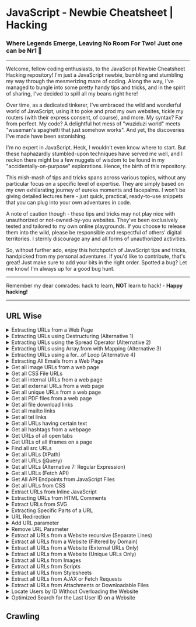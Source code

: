 # JavaScript - Newbie Cheatsheet | Hacking

### Where Legends Emerge, Leaving No Room For Two! Just one can be Nr1 💜

***

 Welcome, fellow coding enthusiasts, to the JavaScript Newbie Cheatsheet Hacking repository! I'm just a JavaScript newbie, bumbling and stumbling my way through the mesmerizing maze of coding. Along the way, I've managed to bungle into some pretty handy tips and tricks, and in the spirit of sharing, I've decided to spill all my beans right here!

 Over time, as a dedicated tinkerer, I've embraced the wild and wonderful world of JavaScript, using it to poke and prod my own websites, tickle my routers (with their express consent, of course), and more. My syntax? Far from perfect. My code? A delightful hot mess of "wuziduzi world" meets "wuseman's spaghetti that just somehow works". And yet, the discoveries I've made have been astonishing.

 I'm no expert in JavaScript. Heck, I wouldn't even know where to start. But these haphazardly stumbled-upon techniques have served me well, and I reckon there might be a few nuggets of wisdom to be found in my "accidentally-on-purpose" explorations. Hence, the birth of this repository.

This mish-mash of tips and tricks spans across various topics, without any particular focus on a specific level of expertise. They are simply based on my own exhilarating journey of eureka moments and facepalms. I won't be giving detailed lectures here - just quick, practical, ready-to-use snippets that you can plug into your own adventures in code.

 A note of caution though - these tips and tricks may not play nice with unauthorized or not-owned-by-you websites. They've been exclusively tested and tailored to my own online playgrounds. If you choose to release them into the wild, please be responsible and respectful of others' digital territories. I sternly discourage any and all forms of unauthorized activities.

 So, without further ado, enjoy this hotchpotch of JavaScript tips and tricks, handpicked from my personal adventures. If you'd like to contribute, that's great! Just make sure to add your bits in the right order. Spotted a bug? Let me know! I'm always up for a good bug hunt.

***

Remember my dear comrades: hack to learn, **NOT** learn to hack! - **Happy hacking!**

***

## URL Wise

<details>
  <summary>Extracting URLs from a Web Page</summary>

```javascript
Array.from(document.links).forEach(({ href }) => console.log(href));
```

</details>

<details>
  <summary>Extracting URLs using Destructuring (Alternative 1)</summary>

```javascript
Array.from(document.links, ({ href }) => href).forEach(console.log);
```

</details>

<details>
  <summary>Extracting URLs using the Spread Operator (Alternative 2)</summary>

```javascript
[...document.getElementsByTagName('a')].forEach(a => console.log(a.href));
```

</details>

<details>
  <summary>Extracting URLs using Array.from with Mapping (Alternative 3)</summary>

```javascript
Array.from(document.getElementsByTagName('a'), a => a.href).forEach(url => console.log(url));
```

</details>

<details>
  <summary>Extracting URLs using a for...of Loop (Alternative 4)</summary>

```javascript
var urls = Array.from(document.getElementsByTagName('a'));
for (var url of urls) {
    console.log(url.href);
}
```

</details>

<details>
  <summary>Extracting All Emails from a Web Page</summary>

```javascript
const regex = /\b[A-Za-z0-9._%+-]+@[A-Za-z0-9.-]+\.[A-Z|a-z]{2,}\b/g;
const html = document.documentElement.innerHTML;
let match;
while ((match = regex.exec(html))) {
  console.log(match[0]);
}
```

</details>

<details>
  <summary>Get all image URLs from a web page</summary>

```javascript
Array.from(document.images).forEach(({ src }) => console.log(src));
```

</details>

<details>
  <summary>Get all CSS File URLs</summary>

```javascript
Array.from(document.styleSheets).forEach(({ href }) => console.log(href));
```

</details>

<details>
  <summary>Get all internal URLs from a web page</summary>

```javascript
Array.from(document.links).filter(a => a.hostname === location.hostname).forEach(({ href }) => console.log(href));
```

</details>

<details>
  <summary>Get all external URLs from a web page</summary>

```javascript
Array.from(document.links).filter(a => a.hostname !== location.hostname).forEach(({ href }) => console.log(href));
```

</details>

<details>
  <summary>Get all unique URLs from a web page</summary>

```javascript
let uniqueURLs = new Set(Array.from(document.links).map(({ href }) => href));
uniqueURLs.forEach(url => console.log(url));
```

</details>

<details>
  <summary>Get all PDF files from a web page</summary>

```javascript
Array.from(document.links).filter(a => a.href.endsWith('.pdf')).forEach(({ href }) => console.log(href));
```

</details>

<details>
  <summary>Get all file download links</summary>

```javascript
Array.from(document.querySelectorAll('a[download]')).forEach(({ href }) => console.log(href));
```

</details>

<details>
  <summary>Get all mailto links</summary>

```javascript
Array.from(document.querySelectorAll('a[href^="mailto:"]')).forEach(({ href }) => console.log(href));
```

</details>

<details>
  <summary>Get all tel links</summary>

```javascript
Array.from(document.querySelectorAll('a[href^="tel:"]')).forEach(({ href }) => console.log(href));
```

</details>

<details>
  <summary>Get all URLs having certain text</summary>

```javascript
Array.from(document.links).filter(a => a.innerText.includes('text')).forEach(({ href }) => console.log(href));
```

</details>

<details>
  <summary>Get all hashtags from a webpage</summary>

```javascript
Array.from(document.querySelectorAll('a[href^="#"]')).forEach(({ href }) => console.log(href));
```

</details>

<details>
  <summary>Get URLs of all open tabs</summary>

```javascript
chrome.tabs.query({}, function(tabs) {
  tabs.forEach(tab => console.log(tab.url));
});
```

</details>

<details>
  <summary>Get URLs of all iframes on a page</summary>

```javascript
Array.from(document.querySelectorAll('iframe')).forEach(({ src }) => console.log(src));
```

</details>


<details>
  <summary>Find all src URLs</summary>

```javascript
// Select all relevant HTML elements that may have src attributes
var elementsWithSrc = document.querySelectorAll('img, script, iframe');

// Iterate through the elements and retrieve the src URLs
for (var i = 0; i < elementsWithSrc.length; i++) {
  var element = elementsWithSrc[i];
  var src = element.getAttribute('src');
  if (src) {
    console.log(src);
  }
}
```

</details>

<details>
  <summary>Get all URLs (XPath)</summary>

```javascript
const xpathResult = document.evaluate('//a', document, null, XPathResult.ANY_TYPE, null);
let node = xpathResult.iterateNext();
while (node) {
  console.log(node.href);
  node = xpathResult.iterateNext();
}
```

</details>

<details>
  <summary>Get all URLs (jQuery)</summary>

```javascript
document.querySelectorAll('a').forEach(function(a) {
  console.log(a.href);
});
```

</details>

<details>
  <summary>Get all URLs (Alternative 7: Regular Expression)</summary>

```javascript
const regex = /<a\s+(?:[^>]*?\s+)?href=(["'])(.*?)\1/g;
const html = document.documentElement.innerHTML;
let match;
while ((match = regex.exec(html))) {
  console.log(match[2]);
}
```

</details>

<details>
  <summary>Get all URLs (Fetch API)</summary>

```javascript
fetch(document.location.href)
  .then(response => response.text())
  .then(html => {
    const regex = /<a\s+(?:[^>]*?\s+)?href=(["'])(.*?)\1/g;
    let match;
    while ((match = regex.exec(html))) {
      console.log(match[2]);
    }
  });
```

</details>

<details>
  <summary>Get All API Endpoints from JavaScript Files</summary>

```javascript
fetch(document.location.href)
  .then(response => response.text())
  .then(html => {
    const scriptUrls = html.match(/<script src="(.*?)"/g);
    scriptUrls.forEach(url => {
      fetch(url)
        .then(response => response.text())
        .then(js => {
          const matches = js.match(/\/api\/\w+/g);
          if (matches) {
            matches.forEach(endpoint => console.log(endpoint));
          }
        });
    });
});
```

</details>

<details>
  <summary>Get all URLs from CSS</summary>

```javascript
Array.from(document.styleSheets).forEach(styleSheet => {
  const cssRules = styleSheet.cssRules || styleSheet.rules;
  if (cssRules) {
    Array.from(cssRules).forEach(rule => {
      const urlMatches = rule.cssText.match(/url\(["']?(.*?)["']?\)/g);
      if (urlMatches) {
        urlMatches.forEach(url => console.log(url.match(/url\(["']?(.*?)["']?\)/)[1]));
      }
    });
  }
});
```

</details>

<details>
  <summary>Extract URLs from Inline JavaScript</summary>

```javascript
const regex = /url\s*\(\s*(['"]?)(.*?)\1\s*\)/g;
const html = document.documentElement.innerHTML;
let match;
while ((match = regex.exec(html))) {
  console.log(match[2]);
}
```

</details>

<details>
  <summary>Extracting URLs from HTML Comments</summary>

```javascript
const regex = /<!--.*?(\b

https?:\/\/\S+)\b.*?-->/g;
const html = document.documentElement.innerHTML;
let match;
while ((match = regex.exec(html))) {
  console.log(match[1]);
}
```

</details>

<details>
  <summary>Extract URLs from SVG</summary>

```javascript
Array.from(document.getElementsByTagName('image')).forEach(({ href }) => console.log(href));
```

</details>

<details>
  <summary>Extracting Specific Parts of a URL</summary>

```javascript
function extractDomain(url) {
  const domainRegex = /^(?:https?:\/\/)?(?:[^@\n]+@)?(?:www\.)?([^:\/\n?]+)/;
  const matches = url.match(domainRegex);
  return matches ? matches[1] : null;
}

function extractProtocol(url) {
  const protocolRegex = /^(https?:\/\/)/;
  const matches = url.match(protocolRegex);
  return matches ? matches[1] : null;
}

function extractPath(url) {
  const pathRegex = /^(?:https?:\/\/)?[^\/]+(\/.*)/;
  const matches = url.match(pathRegex);
  return matches ? matches[1] : null;
}

const url = 'https://www.example.com/path/to/resource?query=string#fragment';

console.log('Domain:', extractDomain(url));
console.log('Protocol:', extractProtocol(url));
console.log('Path:', extractPath(url));
```

</details>

<details>
  <summary>URL Redirection</summary>

```javascript
window.location.href = 'https://www.newurl.com';
```

</details>

<details>
  <summary>Add URL parameter</summary>

```javascript
function addUrlParameter(url, parameterName, parameterValue) {
  const separator = url.includes('?') ? '&' : '?';
  return url + separator + encodeURIComponent(parameterName) + '=' + encodeURIComponent(parameterValue);
}

const originalUrl = 'https://www.github.com/wuseman';
const modifiedUrl = addUrlParameter(originalUrl, 'param', 'value');
console.log(modifiedUrl);
```

</details>

<details>
  <summary>Remove URL Parameter</summary>

```javascript
function removeUrlParameter(url, parameterName) {
  const urlParts = url.split('?');
  if (urlParts.length >= 2) {
    const prefix = encodeURIComponent(parameterName) + '=';
    const parameters = urlParts[1].split(/[&;]/g);

    for (let i = parameters.length - 1; i >= 0; i--) {
      if (parameters[i].lastIndexOf(prefix, 0) !== -1) {
        parameters.splice(i, 1);
      }
    }

    if (parameters.length > 0) {
      return urlParts[0] + '?' + parameters.join('&');
    } else {
      return urlParts[0];
    }
  }
  return url;
}

const originalUrl = 'https://www.somesite.com?param1=value1&param2=value2';
const modifiedUrl = removeUrlParameter(originalUrl, 'param2');
console.log(modifiedUrl);
```

</details>

<details>
  <summary>Extract all URLs from a Website recursive (Separate Lines)</summary>

```javascript
// Function to extract the domain from a URL
function extractDomain(url) {
  const domainRegex = /^(?:https?:\/\/)?(?:[^@\n]+@)?(?:www\.)?([^:\/\n?]+)/;
  const matches = url.match(domainRegex);
  return matches ? matches[1] : null;
}

// Function to extract all URLs from a website and return them as separate lines
function extractURLsSeparateLines() {
  const allURLs = [];

  //

 Retrieve all anchor elements on the page
  const anchorElements = document.getElementsByTagName('a');

  // Extract URLs
  for (let i = 0; i < anchorElements.length; i++) {
    const href = anchorElements[i].href;
    const domain = extractDomain(href);

    // Filter out external URLs if needed
    if (domain !== null) {
      allURLs.push(href);
    }
  }

  return allURLs;
}

// Recursive function to crawl all pages of the website
function crawlWebsite(currentURL) {
  // Create a new XMLHttpRequest object
  const xhr = new XMLHttpRequest();

  // Callback function for handling the response
  xhr.onload = function () {
    if (xhr.status === 200) {
      // Extract URLs from the current page
      const urls = extractURLsSeparateLines();

      // Log the extracted URLs on separate lines in the console
      console.log(`Extracted URLs from ${currentURL}:`);
      console.log(urls.join('\n'));

      // Extract and crawl URLs from child pages
      const domain = extractDomain(currentURL);
      const links = Array.from(new Set(urls.filter(url => extractDomain(url) === domain)));

      links.forEach(link => {
        const absoluteURL = new URL(link, currentURL).href;
        crawlWebsite(absoluteURL);
      });
    }
  };

  // Open the current URL
  xhr.open('GET', currentURL);
  xhr.send();
}

// Call the function to start crawling the website from the current page
crawlWebsite(window.location.href);
```
</details>

<details>
  <summary>Extract all URLs from a Website (Filtered by Domain)</summary>

```javascript
// Function to extract the domain from a URL
function extractDomain(url) {
  const domainRegex = /^(?:https?:\/\/)?(?:[^@\n]+@)?(?:www\.)?([^:\/\n?]+)/;
  const matches = url.match(domainRegex);
  return matches ? matches[1] : null;
}

// Function to extract all URLs from a website filtered by a specific domain
function extractURLsByDomain(domain) {
  const allURLs = [];

  // Retrieve all anchor elements on the page
  const anchorElements = document.getElementsByTagName('a');

  // Extract URLs
  for (let i = 0; i < anchorElements.length; i++) {
    const href = anchorElements[i].href;
    const anchorDomain = extractDomain(href);

    // Filter URLs by the specified domain
    if (anchorDomain !== null && anchorDomain.includes(domain)) {
      allURLs.push(href);
    }
  }

  return allURLs;
}

// Specify the domain to filter URLs
const targetDomain = 'github.com/wuseman';

// Call the function to extract URLs filtered by the domain
const filteredURLs = extractURLsByDomain(targetDomain);

// Log the extracted URLs to the console
console.log(`Extracted URLs for domain ${targetDomain}:`, filteredURLs);
```

</details>

<details>
  <summary>Extract all URLs from a Website (External URLs Only)</summary>

```javascript
// Function to extract the domain from a URL
function extractDomain(url) {
  const domainRegex = /^(?:https?:\/\/)?(?:[^@\n]+@)?(?:www\.)?([^:\/\n?]+)/;
  const matches = url.match(domainRegex);
  return matches ? matches[1] : null;
}

// Function to extract all external URLs from a website
function extractExternalURLs() {
  const allURLs = [];

  // Retrieve all anchor elements on the page
  const anchorElements = document.getElementsByTagName('a');

  // Extract URLs
  for (let i = 0; i < anchorElements.length; i++) {
    const href = anchorElements[i].href;
    const domain = extractDomain(href);

    // Filter out internal URLs by comparing domains
    if (domain !== null && !domain.includes(window.location.hostname)) {
      allURLs.push(href);
    }
  }

  return allURLs;
}

// Call the function to extract external URLs
const externalURLs = extractExternalURLs();

// Log the extracted external URLs to the console
console.log('Extracted External URLs:', externalURLs);
```

</details>

<details>
  <summary>Extract all URLs from a Website (Unique URLs Only)</summary>

```javascript
// Function to extract the domain from a URL
function extractDomain(url) {
  const domainRegex = /^(?:https?:\/\/)?(?:[^@\n]+@)?(?:www\.)?([^:\/\n?]+)/;
  const matches = url.match(domainRegex);
  return matches ? matches[1] : null;
}

// Function to extract all unique URLs from a website
function extractUniqueURLs() {
  const allURLs = [];

  // Retrieve all anchor elements on the page
  const anchorElements = document.getElementsByTagName('a');

  // Extract URLs
  for (let i = 0; i < anchorElements.length; i++) {
    const href = anchorElements[i].href;
    const domain = extractDomain(href);

    // Check if the URL is already in the

 array
    if (allURLs.indexOf(href) === -1) {
      allURLs.push(href);
    }
  }

  return allURLs;
}

// Call the function to extract unique URLs
const uniqueURLs = extractUniqueURLs();

// Log the extracted unique URLs to the console
console.log('Extracted Unique URLs:', uniqueURLs);
```

</details>

<details>
  <summary>Extract all URLs from Images</summary>

```javascript
// Function to extract all URLs from images on a website
function extractImageURLs() {
  const allURLs = [];

  // Retrieve all image elements on the page
  const imageElements = document.getElementsByTagName('img');

  // Extract URLs
  for (let i = 0; i < imageElements.length; i++) {
    const src = imageElements[i].src;

    // Add the image URL to the array
    allURLs.push(src);
  }

  return allURLs;
}

// Call the function to extract image URLs
const imageURLs = extractImageURLs();

// Log the extracted image URLs to the console
console.log('Extracted Image URLs:', imageURLs);
```

</details>

<details>
  <summary>Extract all URLs from Scripts</summary>

```javascript
// Function to extract all URLs from scripts on a website
function extractScriptURLs() {
  const allURLs = [];

  // Retrieve all script elements on the page
  const scriptElements = document.getElementsByTagName('script');

  // Extract URLs
  for (let i = 0; i < scriptElements.length; i++) {
    const src = scriptElements[i].src;

    // Add the script URL to the array
    allURLs.push(src);
  }

  return allURLs;
}

// Call the function to extract script URLs
const scriptURLs = extractScriptURLs();

// Log the extracted script URLs to the console
console.log('Extracted Script URLs:', scriptURLs);
```

</details>

<details>
  <summary>Extract all URLs from Stylesheets</summary>

```javascript
// Function to extract all URLs from stylesheets on a website
function extractStylesheetURLs() {
  const allURLs = [];

  // Retrieve all link elements on the page
  const linkElements = document.getElementsByTagName('link');

  // Extract URLs
  for (let i = 0; i < linkElements.length; i++) {
    const href = linkElements[i].href;

    // Add the stylesheet URL to the array
    allURLs.push(href);
  }

  return allURLs;
}

// Call the function to extract stylesheet URLs
const stylesheetURLs = extractStylesheetURLs();

// Log the extracted stylesheet URLs to the console
console.log('Extracted Stylesheet URLs:', stylesheetURLs);
```

</details>

<details>
  <summary>Extract all URLs from AJAX or Fetch Requests</summary>

```javascript
// Function to extract all URLs from dynamically loaded resources via AJAX or fetch requests
function extractDynamicURLs(urls) {
  const allURLs = [];

  // Retrieve all AJAX or fetch request URLs
  const requestURLs = [...urls];

  // Extract URLs
  for (let i = 0; i < requestURLs.length; i++) {
    const url = requestURLs[i];

    // Add the URL to the array
    allURLs.push(url);
  }

  return allURLs;
}

// Example array of AJAX or fetch request URLs
const ajaxURLs = ['https://somesite.com/api/data', 'https://somesite.com/api/users'];

// Call the function to extract URLs from AJAX or fetch requests
const

 dynamicURLs = extractDynamicURLs(ajaxURLs);

// Log the extracted URLs to the console
console.log('Extracted URLs from AJAX or Fetch Requests:', dynamicURLs);
```

</details>

<details>
  <summary>Extract all URLs from Attachments or Downloadable Files</summary>

```javascript
// Function to extract all URLs from attachments or downloadable files on a website
function extractAttachmentURLs() {
  const allURLs = [];

  // Retrieve all attachment or downloadable file elements on the page
  const attachmentElements = document.querySelectorAll('a[download], a[href*=".pdf"], a[href*=".doc"], a[href*=".xls"], a[href*=".zip"]');

  // Extract URLs
  for (let i = 0; i < attachmentElements.length; i++) {
    const href = attachmentElements[i].href;

    // Add the attachment URL to the array
    allURLs.push(href);
  }

  return allURLs;
}

// Call the function to extract attachment URLs
const attachmentURLs = extractAttachmentURLs();

// Log the extracted attachment URLs to the console
console.log('Extracted Attachment URLs:', attachmentURLs);
```
</details>

<details>
  <summary>Locate Users by ID Without Overloading the Website</summary>

This approach is designed to efficiently find the highest user ID when we do not have a clear starting point. It aims to avoid putting excessive load on the server, thus preventing a potentially negative impact on the site's performance.

```javascript
async function crawlUsersById(startId, endId) {
  for (let id = startId; id <= endId; id++) {
    const url = `https://somewebsite/api/v1/users/${id}`;

    try {
      const response = await fetch(url, {
        headers: {
          "accept": "application/json, text/plain, */*",
          "sec-ch-ua": "\"Not.A/Brand\";v=\"8\", \"Chromium\";v=\"114\", \"Google Chrome\";v=\"114\"",
        },
        referrer: `https://somewebsite.org/user/${id}/edit`,
        referrerPolicy: "strict-origin-when-cross-origin",
        method: "GET",
        mode: "cors",
        credentials: "include"
      });

      if (response.ok) {
        const userData = await response.json();
        console.log(userData);
        // Process the userData as needed
      } else {
        console.error(`Error retrieving user data for ID: ${id}`);
      }
    } catch (error) {
      console.error(`Error fetching user data for ID: ${id}`, error);
    }
  }
}

// Usage: crawlUsersById(startId, endId);
crawlUsersById(1, 999999);
```
</details>

<details>
  <summary>Optimized Search for the Last User ID on a Website</summary>

This method uses a balanced approach to discover the largest user ID on a website when there is no initial indication of its value. The strategy aims to minimize the potential strain on the website by avoiding excessive requests.

```javascript
async function findLastUser() {
  let startId = 10000;
  let endId = 12000;
  let lastUser = null;

  while (startId <= endId) {
    const midId = Math.floor((startId + endId) / 2);
    const url = `https://somewebsite/api/v1/users/${midId}`;

    try {
      const response = await fetch(url, {
        headers: {
          "accept": "application/json, text/plain, */*",
          "sec-ch-ua": "\"Not.A/

Brand\";v=\"8\", \"Chromium\";v=\"114\", \"Google Chrome\";v=\"114\"",
        },
        referrer: `https://somewebsite/user/${midId}/edit`,
        referrerPolicy: "strict-origin-when-cross-origin",
        method: "GET",
        mode: "cors",
        credentials: "include"
      });

      if (response.ok) {
        lastUser = midId;
        startId = midId + 1;
      } else if (response.status === 404) {
        endId = midId - 1;
      } else {
        console.error(`Error retrieving user data for ID: ${midId}`);
        break;
      }
    } catch (error) {
      console.error(`Error fetching user data for ID: ${midId}`, error);
      break;
    }
  }

  console.log(`Last user found with ID: ${lastUser}`);
}

// Usage: findLastUser();
findLastUser();
```

</details>


## Crawling 
